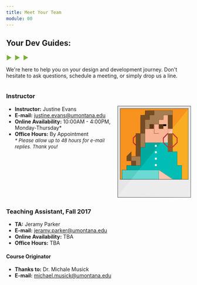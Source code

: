 ```yaml
---
title: Meet Your Team
module: 00
---
```


## Your Dev Guides:
<span style="color: #79AF33; font-size: medium; font-weight: bold">▶ &nbsp;▶  &nbsp;▶</span>

We're here to help you on your design and development journey. Don't hesitate to ask questions, schedule a meeting, or simply drop us a line.


<div style="display: inline-block; width: 100%;">
<h3>Instructor</h3>
<img src="../imgs/justine-profile-pic.png" style="float: right; margin: 0px 0 5px 5px; border: none;"/>
<ul>
<li><b>Instructor:</b> Justine Evans</li>
<li><b>E-mail:</b> <a href="mailto:justine.evans@umontana.edu">justine.evans@umontana.edu</a></li>
<li><b>Online Availability:</b> 10:00AM - 4:00PM, Monday-Thursday*</li>
<li><b>Office Hours:</b> By Appointment <br />
<span style="font-size: small;"><i>* Please allow up to 48 hours for e-mail replies. Thank you! </i></span></li>
</ul>
</div>


### Teaching Assistant, Fall 2017
- **TA:** Jeramy Parker
- **E-mail:** [jeramy.parker@umontana.edu](mailto:jeramy.parker@umontana.edu)
- **Online Availability:** TBA
- **Office Hours:** TBA


#### Course Originator
- **Thanks to:** Dr. Michale Musick
- **E-mail:** [michael.musick@umontana.edu](mailto:michael.musick@umontana.edu)
